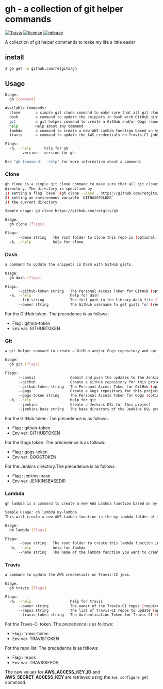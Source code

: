 # gh - a collection of git helper commands

[![Travis](https://img.shields.io/travis/retgits/gh.svg?style=flat-square)](https://travis-ci.org/retgits/gh)
[![license](https://img.shields.io/github/license/retgits/gh.svg?style=flat-square)](https://github.com/retgits/gh/blob/master/LICENSE)
[![release](https://img.shields.io/github/release/retgits/gh.svg?style=flat-square)](https://github.com/retgits/gh/releases)

A collection of git helper commands to make my life a little easier

## install

```bash
$ go get -u github.com/retgits/gh
```

## Usage

```bash
Usage:
  gh [command]

Available Commands:
  clone       a simple git clone command to make sure that all git clones end up in a specified directory.
  dash        a command to update the snippets in Dash with GitHub gists.
  git         a git helper command to create a GitHub and/or Gogs repository and optionally a Jenkins job as well.
  help        Help about any command
  lambda      a command to create a new AWS Lambda function based on my personal templates in the current folder.
  travis      a command to update the AWS credentials on Travis-CI jobs.

Flags:
  -h, --help      help for gh
      --version   version for gh

Use "gh [command] --help" for more information about a command.
```

### Clone

```bash
gh clone is a simple git clone command to make sure that all git clones end up in a specified
directory. The directory is specified by
1) setting a flag `base` (gh clone --base . https://github.com/retgits/gh)
2) setting an environment variable `GITBASEFOLDER`
3) the current directory

Sample usage: gh clone https://github.com/retgits/gh

Usage:
  gh clone [flags]

Flags:
      --base string   The root folder to clone this repo in (optional, unless $GITBASEFOLDER is set)
  -h, --help          help for clone
```

### Dash

```bash
a command to update the snippets in Dash with GitHub gists.

Usage:
  gh dash [flags]

Flags:
      --github-token string   The Personal Access Token for GitHub (optional)
  -h, --help                  help for dash
      --lib string            The full path to the library.dash file (like /Users/username/Library/Application Support/Dash/library.dash)
      --owner string          The GitHub username to get gists for (required)
```

For the GitHub token. The precedence is as follows:

* Flag   : github-token
* Env var: GITHUBTOKEN

### Git

```bash
a git helper command to create a GitHub and/or Gogs repository and optionally a Jenkins job as well.

Usage:
  gh git [flags]

Flags:
      --commit                Commit and push the updates to the Jenkins DSL project
      --github                Create a GitHub repository for this project
      --github-token string   The Personal Access Token for GitHub (optional)
      --gogs                  Create a Gogs repository for this project
      --gogs-token string     The Personal Access Token for Gogs (optional)
  -h, --help                  help for git
      --jenkins               Create a Jenkins DSL for this project
      --jenkins-base string   The base directory of the Jenkins DSL project (optional)
```

For the GitHub token. The precedence is as follows:

* Flag   : github-token
* Env var: GITHUBTOKEN

For the Gogs token. The precedence is as follows:

* Flag   : gogs-token
* Env var: GOGSTOKEN

For the Jenkins directory.The precedence is as follows:

* Flag   : jenkins-base
* Env var: JENKINSBASEDIR

### Lambda

```bash
gh lambda is a command to create a new AWS Lambda function based on my personal templates in the current folder

Sample usage: gh lambda my-lambda
This will create a new AWS Lambda function in the my-lambda folder of this directory

Usage:
  gh lambda [flags]

Flags:
      --base string   The root folder to create this lambda function in (optional, will default to current folder)
  -h, --help          help for lambda
      --name string   The name of the lambda function you want to create (required)
```

### Travis

```bash
a command to update the AWS credentials on Travis-CI jobs.

Usage:
  gh travis [flags]

Flags:
  -h, --help                  help for travis
      --owner string          The owner of the Travis-CI repos (required)
      --repos string          The list of Travis-CI repos to update (optional, must be a comma separated list)
      --travis-token string   The Authentication Token for Travis-CI (optional)
```

For the Travis-CI token. The precedence is as follows:

* Flag   : travis-token
* Env var: TRAVISTOKEN

For the repo list. The precedence is as follows:

* Flag   : repos
* Env var: TRAVISREPOS

The new values for **AWS_ACCESS_KEY_ID** and **AWS_SECRET_ACCESS_KEY** are retrieved using the `aws configure get` command.